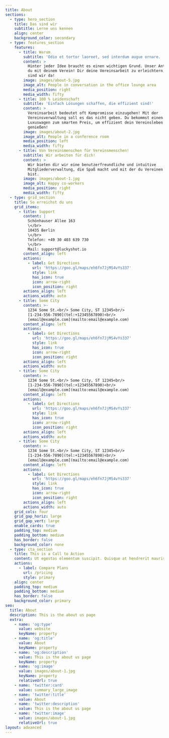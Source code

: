 ```yaml
---
title: About
sections:
  - type: hero_section
    title: Das sind wir
    subtitle: Lerne uns kennen
    align: center
    background_color: secondary
  - type: features_section
    features:
      - title: Warum
        subtitle: 'Odio et tortor laoreet, sed interdum augue ornare. '
        content: >
          Hinter jeder Idee braucht es einen wichtigen Grund. Unser Antrieb bist
          du mit deinem Verein! Dir deine Vereinsarbeit zu erleichtern, dafür
          sind wir da!
        image: images/about-5.jpg
        image_alt: People in conversation in the office lounge area
        media_position: right
        media_width: fifty
      - title: 100 % Leidenschaft
        subtitle: 'Einfach Lösungen schaffen, die effizient sind!'
        content: >
          Vereinsarbeit bedeutet oft Kompromisse einzugehen! Mit der
          Vereinsverwaltung soll es das nicht geben. Du bekommst einen absoluten
          Luxuswagen zum smarten Preis, um effizient dein Vereinsleben zu
          genießen!
        image: images/about-2.jpg
        image_alt: People in a conference room
        media_position: left
        media_width: fifty
      - title: Von Vereinsmenschen für Vereinsmenschen!
        subtitle: Wir arbeiten für dich!
        content: >
          Wir bieten dir wir eine benutzerfreundliche und intuitive
          Mitgliederverwaltung, die Spaß macht und mit der du Vereinen voraus
          bist. 
        image: images/about-1.jpg
        image_alt: Happy co-workers
        media_position: right
        media_width: fifty
  - type: grid_section
    title: So erreichst du uns
    grid_items:
      - title: Support
        content: |
          Schönhauser Allee 163
          \</br>
          10435 Berlin
          \</br>
          Telefon: +49 30 403 639 730
          \</br>
          Mail: support@luckyshot.io
        content_align: left
        actions:
          - label: Get Directions
            url: 'https://goo.gl/maps/eh6fn7JjMS4vYs337'
            style: link
            has_icon: true
            icon: arrow-right
            icon_position: right
        actions_align: left
        actions_width: auto
      - title: Some City
        content: >-
          1234 Some St.<br/> Some City, ST 12345<br/>
          [1-234-556-7890](tel:+12345567890)<br/>
          [email@example.com](mailto:email@example.com)
        content_align: left
        actions:
          - label: Get Directions
            url: 'https://goo.gl/maps/eh6fn7JjMS4vYs337'
            style: link
            has_icon: true
            icon: arrow-right
            icon_position: right
        actions_align: left
        actions_width: auto
      - title: Some City
        content: >-
          1234 Some St.<br/> Some City, ST 12345<br/>
          [1-234-556-7890](tel:+12345567890)<br/>
          [email@example.com](mailto:email@example.com)
        content_align: left
        actions:
          - label: Get Directions
            url: 'https://goo.gl/maps/eh6fn7JjMS4vYs337'
            style: link
            has_icon: true
            icon: arrow-right
            icon_position: right
        actions_align: left
        actions_width: auto
      - title: Some City
        content: >-
          1234 Some St.<br/> Some City, ST 12345<br/>
          [1-234-556-7890](tel:+12345567890)<br/>
          [email@example.com](mailto:email@example.com)
        content_align: left
        actions:
          - label: Get Directions
            url: 'https://goo.gl/maps/eh6fn7JjMS4vYs337'
            style: link
            has_icon: true
            icon: arrow-right
            icon_position: right
        actions_align: left
        actions_width: auto
    grid_cols: four
    grid_gap_horiz: large
    grid_gap_vert: large
    enable_cards: true
    padding_top: medium
    padding_bottom: medium
    has_border: false
    background_color: none
  - type: cta_section
    title: This is a Call to Action
    content: Ut egestas elementum suscipit. Quisque at hendrerit mauris.
    actions:
      - label: Compare Plans
        url: /pricing
        style: primary
    align: center
    padding_top: medium
    padding_bottom: medium
    has_border: false
    background_color: primary
seo:
  title: About
  description: This is the about us page
  extra:
    - name: 'og:type'
      value: website
      keyName: property
    - name: 'og:title'
      value: About
      keyName: property
    - name: 'og:description'
      value: This is the about us page
      keyName: property
    - name: 'og:image'
      value: images/about-1.jpg
      keyName: property
      relativeUrl: true
    - name: 'twitter:card'
      value: summary_large_image
    - name: 'twitter:title'
      value: About
    - name: 'twitter:description'
      value: This is the about us page
    - name: 'twitter:image'
      value: images/about-1.jpg
      relativeUrl: true
layout: advanced
---
```

